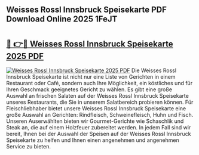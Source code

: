 ## Weisses Rossl Innsbruck Speisekarte PDF Download Online 2025 1FeJT

# <h2><a href="http://gc77ld2.nevu.top/?p=Weisses+Rossl+Innsbruck+Speisekarte">🔗 👉🔴 Weisses Rossl Innsbruck Speisekarte 2025 PDF</a></h2>

[![Weisses Rossl Innsbruck Speisekarte 2025 PDF](https://i.imgur.com/dBaPXMq.png)](http://gc77ld2.nevu.top/?p=Weisses+Rossl+Innsbruck+Speisekarte)
Die Weisses Rossl Innsbruck Speisekarte ist nicht nur eine Liste von Gerichten in einem Restaurant oder Café, sondern auch Ihre Möglichkeit, ein köstliches und für Ihren Geschmack geeignetes Gericht zu wählen. Es gibt eine große Auswahl an frischen Salaten auf der Weisses Rossl Innsbruck Speisekarte unseres Restaurants, die Sie in unserem Salatbereich probieren können. Für Fleischliebhaber bietet unsere Weisses Rossl Innsbruck Speisekarte eine große Auswahl an Gerichten: Rindfleisch, Schweinefleisch, Huhn und Fisch. Unseren Auserwählten bieten wir Gourmet-Gerichte wie Schaschlik und Steak an, die auf einem Holzfeuer zubereitet werden. In jedem Fall sind wir bereit, Ihnen bei der Auswahl der Speisen auf der Weisses Rossl Innsbruck Speisekarte zu helfen und Ihnen einen angenehmen und angenehmen Service zu bieten.
